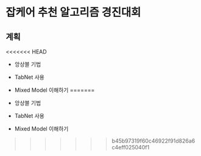 # 잡케어 추천 알고리즘 경진대회

## 계획
<<<<<<< HEAD
- 앙상블 기법
- TabNet 사용
- Mixed Model 이해하기
=======

- 앙상블 기법
- TabNet 사용
- Mixed Model 이해하기
>>>>>>> b45b97319f60c46922f91d826a6c4eff025040f1

